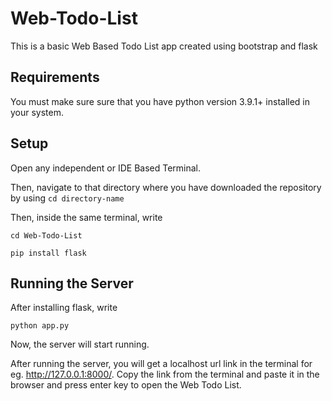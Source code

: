 # Web-Todo-List
This is a basic Web Based Todo List app created using bootstrap and flask


## Requirements
You must make sure sure that you have python version 3.9.1+ installed in your system.

## Setup

Open any independent or IDE Based Terminal.

Then, navigate to that directory where you have downloaded the repository by using `cd directory-name` 

Then, inside the same terminal, write

```
cd Web-Todo-List

pip install flask
```

## Running the Server

After installing flask, write

```
python app.py
```
Now, the server will start running.

After running the server, you will get a localhost url link in the terminal for eg. http://127.0.0.1:8000/. Copy the link from the terminal and paste it in the browser and press enter key to open the Web Todo List.

        

